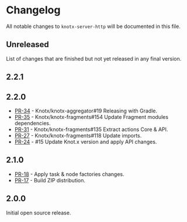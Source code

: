 # Changelog
All notable changes to `knotx-server-http` will be documented in this file.

## Unreleased
List of changes that are finished but not yet released in any final version.
                
## 2.2.1
                
## 2.2.0
- [PR-34](https://github.com/Knotx/knotx-starter-kit/pull/34) - Knotx/knotx-aggregator#19 Releasing with Gradle.
- [PR-35](https://github.com/Knotx/knotx-starter-kit/pull/35) - Knotx/knotx-fragments#154 Update Fragment modules dependencies.
- [PR-31](https://github.com/Knotx/knotx-starter-kit/pull/31) - Knotx/knotx-fragments#135 Extract actions Core & API.
- [PR-27](https://github.com/Knotx/knotx-starter-kit/pull/27) - Knotx/knotx-fragments#118 Update imports.
- [PR-24](https://github.com/Knotx/knotx-starter-kit/pull/24) - #15 Update Knot.x version and apply API changes.

## 2.1.0
- [PR-18](https://github.com/Knotx/knotx-starter-kit/pull/18) - Apply task & node factories changes.
- [PR-17](https://github.com/Knotx/knotx-starter-kit/pull/17) - Build ZIP distribution.

## 2.0.0
Initial open source release.

